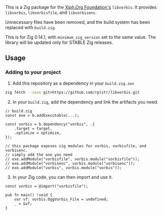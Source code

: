 This is a Zig package for the [Xiph.Org Foundation's](https://xiph.org) `libvorbis`. It provides `libvorbis`, `libvorbisfile`, and `libvorbisenc`.

Unnecessary files have been removed, and the build system has been replaced with `build.zig`.

This is for Zig 0.14.1, with `minimum_zig_version` set to the same value. The library will be updated only for STABLE Zig releases.

## Usage
### Adding to your project

1. Add this repository as a dependency in your `build.zig.zon`
```sh
zig fetch --save git+https://github.com/rplstr/libvorbis.git
```

2. In your `build.zig`, add the dependency and link the artifacts you need.
```zig
// build.zig
const exe = b.addExecutable(...);

const vorbis = b.dependency("vorbis", .{
    .target = target,
    .optimize = optimize,
});

// this package exposes zig modules for vorbis, vorbisfile, and vorbisenc.
// simply add the one you need
// exe.addModule("vorbisfile", vorbis.module("vorbisfile"));
// exe.addModule("vorbisenc", vorbis.module("vorbisenc"));
// exe.addModule("vorbis", vorbis.module("vorbis"));
```

3. In your Zig code, you can then import and use it.
```zig
const vorbis = @import("vorbisfile");

pub fn main() !void {
    var vf: vorbis.OggVorbis_File = undefined;
    _ = &vf;
}
```
